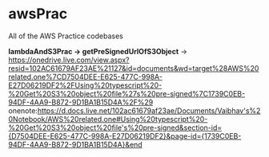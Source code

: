 # awsPrac
All of the AWS Practice codebases

**lambdaAndS3Prac -> getPreSignedUrlOfS3Object** -> https://onedrive.live.com/view.aspx?resid=102AC61679AF23AE%21127&id=documents&wd=target%28AWS%20related.one%7CD7504DEE-E625-477C-998A-E27D06219DF2%2FUsing%20typescript%20-%20Get%20S3%20object%20file%27s%20pre-signed%7C1739C0EB-94DF-4AA9-B872-9D1BA1B15D4A%2F%29
onenote:https://d.docs.live.net/102ac61679af23ae/Documents/Vaibhav's%20Notebook/AWS%20related.one#Using%20typescript%20-%20Get%20S3%20object%20file's%20pre-signed&section-id={D7504DEE-E625-477C-998A-E27D06219DF2}&page-id={1739C0EB-94DF-4AA9-B872-9D1BA1B15D4A}&end
